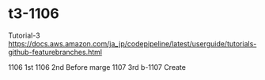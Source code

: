 # t3-1106
Tutorial-3
https://docs.aws.amazon.com/ja_jp/codepipeline/latest/userguide/tutorials-github-featurebranches.html

1106 1st
1106 2nd Before marge
1107 3rd b-1107 Create
